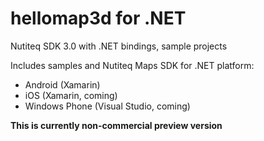 # hellomap3d for .NET
Nutiteq SDK 3.0 with .NET bindings, sample projects

Includes samples and Nutiteq Maps SDK for .NET platform:
* Android (Xamarin)
* iOS (Xamarin, coming)
* Windows Phone (Visual Studio, coming)

**This is currently non-commercial preview version**
